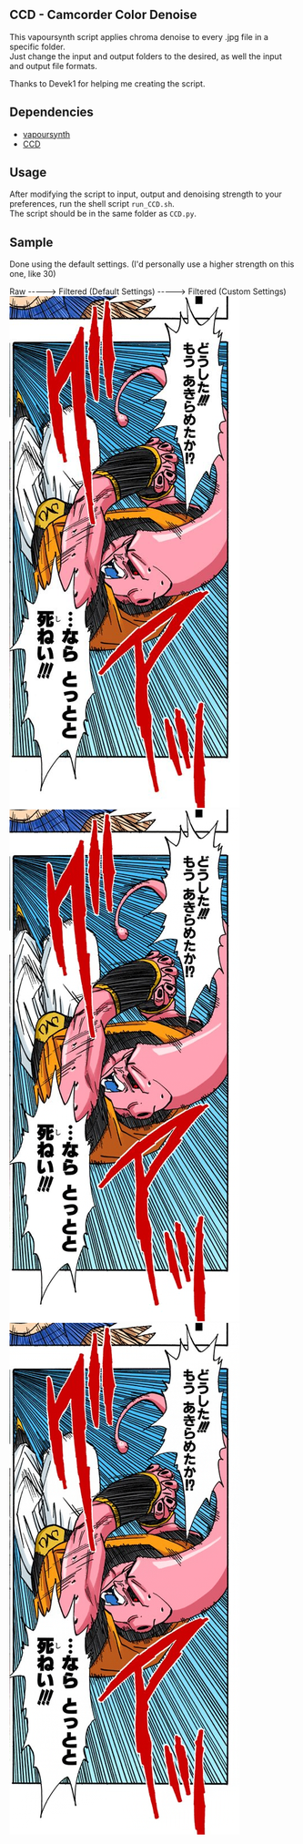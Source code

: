 CCD - Camcorder Color Denoise
-----------------------------
This vapoursynth script applies chroma denoise to every .jpg file in a specific folder.   
Just change the input and output folders to the desired, as well the input and output file formats.  

Thanks to Devek1 for helping me creating the script.

Dependencies
-----------------------------
- [vapoursynth](https://github.com/vapoursynth/vapoursynth)  
- [CCD](https://github.com/End-of-Eternity/vs-ccd)  

Usage
-----------------------------

After modifying the script to input, output and denoising strength to your preferences, run the shell script `run_CCD.sh`.  
The script should be in the same folder as `CCD.py`.

Sample
-----------------------------
Done using the default settings. (I'd personally use a higher strength on this one, like 30)  
  
Raw -----> Filtered (Default Settings) -----> Filtered (Custom Settings)
![raw](https://github.com/DonCanjas/manga-stuff/blob/main/CCD/samples/raw.png) 
![filtered_default_settings](https://github.com/DonCanjas/manga-stuff/blob/main/CCD/samples/denoised_CCD.png)  
![filterted_custom_settings](https://github.com/DonCanjas/manga-stuff/blob/main/CCD/samples/denoised_CCD_custom_settings.png)
